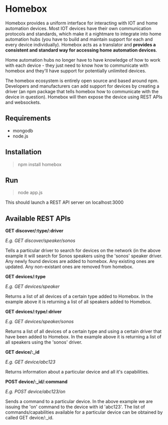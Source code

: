 # Homebox
Homebox provides a uniform interface for interacting with IOT and home automation devices. Most IOT devices have their own communication protocols and standards, which make it a nightmare to integrate into home automation hubs (you have to build and maintain support for each and every device individually). Homebox acts as a translator and **provides a consistent and standard way for accessing home automation devices**.

Home automation hubs no longer have to have knowledge of how to work with each device - they just need to know how to communicate with homebox and they'll have support for potentially unlimited devices.

The homebox ecosystem is entirely open source and based around npm. Developers and manufacturers can add support for devices by creating a driver (an npm package that tells homebox how to communicate with the device in question). Homebox will then expose the device using REST APIs and websockets.

## Requirements
- mongodb
- node.js

## Installation
> npm install homebox

## Run
> node app.js

This should launch a REST API server on localhost:3000

## Available REST APIs

**GET discover/:type/:driver**

*E.g. GET discover/speaker/sonos*

Tells a particular driver to search for devices on the network (in the above example it will search for Sonos speakers using the 'sonos' speaker driver. Any newly found devices are added to homebox. Any existing ones are updated. Any non-existant ones are removed from homebox.


**GET devices/:type**

*E.g. GET devices/speaker*

Returns a list of all devices of a certain type added to Homebox. In the example above it is returning a list of all speakers added to Homebox.


**GET devices/:type/:driver**

*E.g. GET devices/speaker/sonos*

Returns a list of all devices of a certain type and using a certain driver that have been added to Homebox. In the example above it is returning a list of all speakers using the 'sonos' driver.

**GET device/:_id**

*E.g. GET device/abc123*

Returns information about a particular device and all it's capabilities.


**POST device/:_id/:command**

*E.g. POST device/abc123/on*

Sends a command to a particular device. In the above example we are issuing the 'on' command to the device with id 'abc123'. The list of commands/capabilities available for a particular device can be obtained by called GET device/:_id.